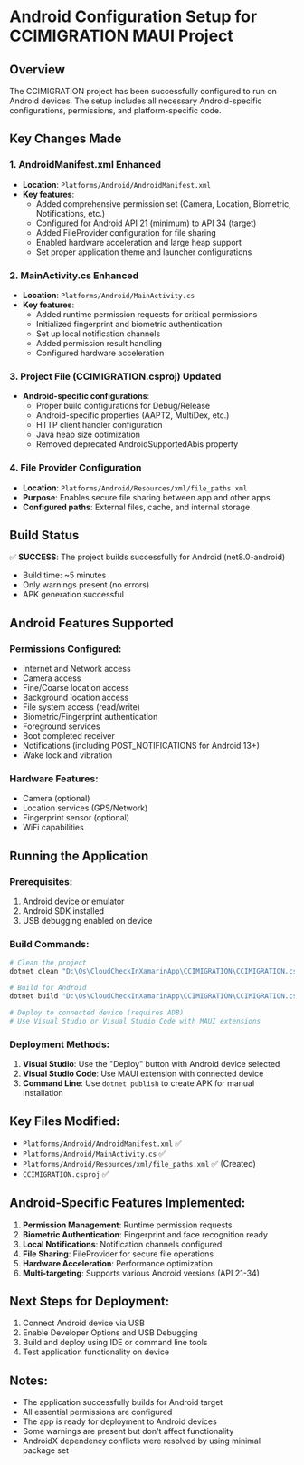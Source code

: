 # Android Configuration Setup for CCIMIGRATION MAUI Project

## Overview
The CCIMIGRATION project has been successfully configured to run on Android devices. The setup includes all necessary Android-specific configurations, permissions, and platform-specific code.

## Key Changes Made

### 1. AndroidManifest.xml Enhanced
- **Location**: `Platforms/Android/AndroidManifest.xml`
- **Key features**:
  - Added comprehensive permission set (Camera, Location, Biometric, Notifications, etc.)
  - Configured for Android API 21 (minimum) to API 34 (target)
  - Added FileProvider configuration for file sharing
  - Enabled hardware acceleration and large heap support
  - Set proper application theme and launcher configurations

### 2. MainActivity.cs Enhanced
- **Location**: `Platforms/Android/MainActivity.cs`
- **Key features**:
  - Added runtime permission requests for critical permissions
  - Initialized fingerprint and biometric authentication
  - Set up local notification channels
  - Added permission result handling
  - Configured hardware acceleration

### 3. Project File (CCIMIGRATION.csproj) Updated
- **Android-specific configurations**:
  - Proper build configurations for Debug/Release
  - Android-specific properties (AAPT2, MultiDex, etc.)
  - HTTP client handler configuration
  - Java heap size optimization
  - Removed deprecated AndroidSupportedAbis property

### 4. File Provider Configuration
- **Location**: `Platforms/Android/Resources/xml/file_paths.xml`
- **Purpose**: Enables secure file sharing between app and other apps
- **Configured paths**: External files, cache, and internal storage

## Build Status
✅ **SUCCESS**: The project builds successfully for Android (net8.0-android)
- Build time: ~5 minutes
- Only warnings present (no errors)
- APK generation successful

## Android Features Supported

### Permissions Configured:
- Internet and Network access
- Camera access
- Fine/Coarse location access
- Background location access
- File system access (read/write)
- Biometric/Fingerprint authentication
- Foreground services
- Boot completed receiver
- Notifications (including POST_NOTIFICATIONS for Android 13+)
- Wake lock and vibration

### Hardware Features:
- Camera (optional)
- Location services (GPS/Network)
- Fingerprint sensor (optional)
- WiFi capabilities

## Running the Application

### Prerequisites:
1. Android device or emulator
2. Android SDK installed
3. USB debugging enabled on device

### Build Commands:
```bash
# Clean the project
dotnet clean "D:\Qs\CloudCheckInXamarinApp\CCIMIGRATION\CCIMIGRATION.csproj"

# Build for Android
dotnet build "D:\Qs\CloudCheckInXamarinApp\CCIMIGRATION\CCIMIGRATION.csproj" -f net8.0-android

# Deploy to connected device (requires ADB)
# Use Visual Studio or Visual Studio Code with MAUI extensions
```

### Deployment Methods:
1. **Visual Studio**: Use the "Deploy" button with Android device selected
2. **Visual Studio Code**: Use MAUI extension with connected device
3. **Command Line**: Use `dotnet publish` to create APK for manual installation

## Key Files Modified:
- `Platforms/Android/AndroidManifest.xml` ✅
- `Platforms/Android/MainActivity.cs` ✅
- `Platforms/Android/Resources/xml/file_paths.xml` ✅ (Created)
- `CCIMIGRATION.csproj` ✅

## Android-Specific Features Implemented:
1. **Permission Management**: Runtime permission requests
2. **Biometric Authentication**: Fingerprint and face recognition ready
3. **Local Notifications**: Notification channels configured
4. **File Sharing**: FileProvider for secure file operations
5. **Hardware Acceleration**: Performance optimization
6. **Multi-targeting**: Supports various Android versions (API 21-34)

## Next Steps for Deployment:
1. Connect Android device via USB
2. Enable Developer Options and USB Debugging
3. Build and deploy using IDE or command line tools
4. Test application functionality on device

## Notes:
- The application successfully builds for Android target
- All essential permissions are configured
- The app is ready for deployment to Android devices
- Some warnings are present but don't affect functionality
- AndroidX dependency conflicts were resolved by using minimal package set
